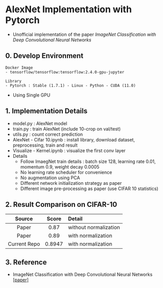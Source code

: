 # AlexNet Implementation with Pytorch
- Unofficial implementation of the paper *ImageNet Classification with Deep Convolutional Neural Networks*


## 0. Develop Environment
```
Docker Image
- tensorflow/tensorflow:tensorflow:2.4.0-gpu-jupyter

Library
- Pytorch : Stable (1.7.1) - Linux - Python - CUDA (11.0)
```
- Using Single GPU


## 1. Implementation Details
- model.py : AlexNet model
- train.py : train AlexNet (include 10-crop on val/test)
- utils.py : count correct prediction
- AlexNet - Cifar 10.ipynb : install library, download dataset, preprocessing, train and result
- Visualize - Kernel.ipynb : visualize the first conv layer
- Details
  * Follow ImaegNet train details : batch size 128, learning rate 0.01, momentum 0.9, weight decay 0.0005
  * No learning rate scheduler for convenience
  * No augmentation using PCA
  * Different network initialization strategy as paper
  * Different image pre-processing as paper (use CIFAR 10 statistics)


## 2. Result Comparison on CIFAR-10
|Source|Score|Detail|
|:-:|:-:|:-|
|Paper|0.87|without normalization|
|Paper|0.89|with normalization|
|Current Repo|0.8947|with normalization|


## 3. Reference
- ImageNet Classification with Deep Convolutional Neural Networks [[paper]](https://papers.nips.cc/paper/4824-imagenet-classification-with-deep-convolutional-neural-networks.pdf)
